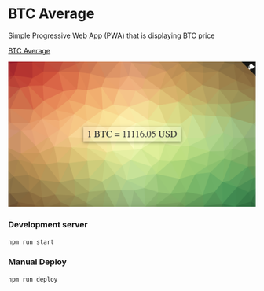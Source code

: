 # BTC Average

Simple Progressive Web App (PWA) that is displaying BTC price

[BTC Average](https://btc-average.web.app)

![screenshot](readme/Zrzut%20ekranu%202020-07-28%20o%2018.22.14.png)

### Development server

```npm run start```

### Manual Deploy

```npm run deploy```
